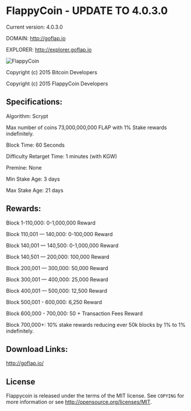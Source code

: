 FlappyCoin  - UPDATE TO 4.0.3.0
================================
Current version: 4.0.3.0

DOMAIN: http://goflap.io

EXPLORER: http://explorer.goflap.io

![FlappyCoin](http://goflap.io/FlappyCoin_files/flapcoin_med.png)

Copyright (c) 2015 Bitcoin Developers

Copyright (c) 2015 FlappyCoin Developers


Specifications:
---------------
Algorithm: Scrypt

Max number of coins 73,000,000,000 FLAP with 1% Stake rewards indefinitely. 

Block Time: 60 Seconds

Difficulty Retarget Time: 1 minutes (with KGW)

Premine: None

Min Stake Age: 3 days

Max Stake Age: 21 days



Rewards:
---------------
Block 1-110,000: 0-1,000,000 Reward

Block 110,001 — 140,000: 0-100,000 Reward

Block 140,001 — 140,500: 0-1,000,000 Reward

Block 140,501 — 200,000: 100,000 Reward

Block 200,001 — 300,000: 50,000 Reward

Block 300,001 — 400,000: 25,000 Reward

Block 400,001 — 500,000: 12,500 Reward

Block 500,001 - 600,000: 6,250 Reward

Block 600,000 - 700,000: 50 + Transaction Fees Reward

Block 700,000+: 10% stake rewards reducing ever 50k blocks by 1% to 1% indefinitely.


Download Links:
----------------

http://goflap.io/

License
-------

Flappycoin is released under the terms of the MIT license. See `COPYING` for more
information or see http://opensource.org/licenses/MIT.
